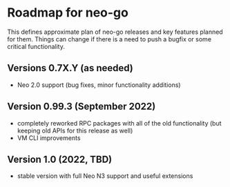 # Roadmap for neo-go

This defines approximate plan of neo-go releases and key features planned for
them. Things can change if there is a need to push a bugfix or some critical
functionality.

## Versions 0.7X.Y (as needed)
* Neo 2.0 support (bug fixes, minor functionality additions)

## Version 0.99.3 (September 2022)
 * completely reworked RPC packages with all of the old functionality (but
   keeping old APIs for this release as well)
 * VM CLI improvements

## Version 1.0 (2022, TBD)
* stable version with full Neo N3 support and useful extensions
